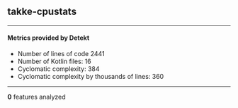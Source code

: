## takke-cpustats
----
#### Metrics provided by Detekt
* Number of lines of code 2441
* Number of Kotlin files: 16
* Cyclomatic complexity: 384
* Cyclomatic complexity by thousands of lines: 360 

----
**0** features analyzed



